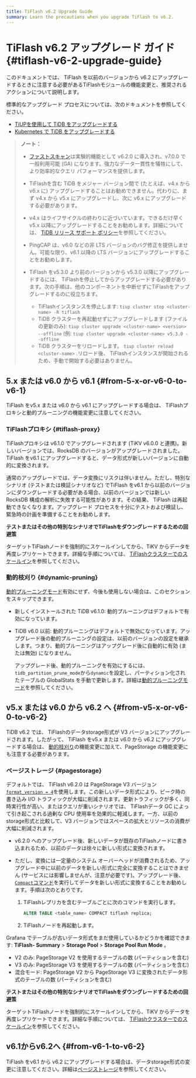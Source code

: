 ```yaml
---
title: TiFlash v6.2 Upgrade Guide
summary: Learn the precautions when you upgrade TiFlash to v6.2.
---
```


# TiFlash v6.2 アップグレード ガイド {#tiflash-v6-2-upgrade-guide}

このドキュメントでは、 TiFlash を以前のバージョンから v6.2 にアップグレードするときに注意する必要があるTiFlashモジュールの機能変更と、推奨されるアクションについて説明します。

標準的なアップグレード プロセスについては、次のドキュメントを参照してください。

-   [TiUPを使用して TiDB をアップグレードする](/upgrade-tidb-using-tiup.md)
-   [Kubernetes で TiDB をアップグレードする](https://docs.pingcap.com/tidb-in-kubernetes/stable/upgrade-a-tidb-cluster)

> **ノート：**
>
> -   [ファストスキャン](/tiflash/use-fastscan.md)は実験的機能として v6.2.0 に導入され、v7.0.0 で一般利用可能 (GA) になります。強力なデータ一貫性を犠牲にして、より効率的なクエリ パフォーマンスを提供します。
>
> -   TiFlashを含む TiDB をメジャー バージョン間で (たとえば、v4.x から v6.x に) アップグレードすることはお勧めできません。代わりに、まず v4.x から v5.x にアップグレードし、次に v6.x にアップグレードする必要があります。
>
> -   v4.x はライフサイクルの終わりに近づいています。できるだけ早く v5.x 以降にアップグレードすることをお勧めします。詳細については、 [TiDB リリース サポート ポリシー](https://en.pingcap.com/tidb-release-support-policy/)を参照してください。
>
> -   PingCAP は、v6.0 などの非 LTS バージョンのバグ修正を提供しません。可能な限り、v6.1 以降の LTS バージョンにアップグレードすることをお勧めします。
>
> -   TiFlash をv5.3.0 より前のバージョンから v5.3.0 以降にアップグレードするには、 TiFlashを停止してからアップグレードする必要があります。次の手順は、他のコンポーネントを中断せずにTiFlashをアップグレードするのに役立ちます。
>
>     -   TiFlashインスタンスを停止します: `tiup cluster stop <cluster-name> -R tiflash`
>     -   TiDB クラスターを再起動せずにアップグレードします (ファイルの更新のみ): `tiup cluster upgrade <cluster-name> <version> --offline` (例: `tiup cluster upgrade <cluster-name> v5.3.0 --offline`
>     -   TiDB クラスターをリロードします。 `tiup cluster reload <cluster-name>` .リロード後、 TiFlashインスタンスが開始されるため、手動で開始する必要はありません。

## 5.x または v6.0 から v6.1 {#from-5-x-or-v6-0-to-v6-1}

TiFlash をv5.x または v6.0 から v6.1 にアップグレードする場合は、 TiFlashプロキシと動的プルーニングの機能変更に注意してください。

### TiFlashプロキシ {#tiflash-proxy}

TiFlashプロキシは v6.1.0 でアップグレードされます (TiKV v6.0.0 と連携)。新しいバージョンでは、RocksDB のバージョンがアップグレードされました。 TiFlash をv6.1 にアップグレードすると、データ形式が新しいバージョンに自動的に変換されます。

通常のアップグレードでは、データ変換にリスクは伴いません。ただし、特別なシナリオ (テストまたは検証シナリオなど) でTiFlash をv6.1 から以前のバージョンにダウングレードする必要がある場合、以前のバージョンでは新しい RocksDB 構成の解析に失敗する可能性があります。その結果、 TiFlash は再起動できなくなります。アップグレード プロセスを十分にテストおよび検証し、緊急時の計画を準備することをお勧めします。

**テストまたはその他の特別なシナリオでTiFlashをダウングレードするための回避策**

ターゲットTiFlashノードを強制的にスケールインしてから、TiKV からデータを再度レプリケートできます。詳細な手順については、 [TiFlashクラスターでのスケールイン](/scale-tidb-using-tiup.md#scale-in-a-tiflash-cluster)を参照してください。

### 動的枝刈り {#dynamic-pruning}

[動的プルーニングモード](/partitioned-table.md#dynamic-pruning-mode)有効にせず、今後も使用しない場合は、このセクションをスキップできます。

-   新しくインストールされた TiDB v6.1.0: 動的プルーニングはデフォルトで有効になっています。

-   TiDB v6.0 以前: 動的プルーニングはデフォルトで無効になっています。アップグレード後の動的プルーニングの設定は、以前のバージョンの設定を継承します。つまり、動的プルーニングはアップグレード後に自動的に有効 (または無効) になりません。

    アップグレード後、動的プルーニングを有効にするには、 `tidb_partition_prune_mode`から`dynamic`を設定し、パーティション化されたテーブルの GlobalStats を手動で更新します。詳細は[動的プルーニングモード](/partitioned-table.md#dynamic-pruning-mode)を参照してください。

## v5.x または v6.0 から v6.2 へ {#from-v5-x-or-v6-0-to-v6-2}

TiDB v6.2 では、 TiFlashのデータstorage形式が V3 バージョンにアップグレードされます。したがって、 TiFlash をv5.x または v6.0 から v6.2 にアップグレードする場合は、 [動的枝刈り](#dynamic-pruning)の機能変更に加えて、PageStorage の機能変更にも注意する必要があります。

### ページストレージ {#pagestorage}

デフォルトでは、 TiFlash v6.2.0 は PageStorage V3 バージョン[`format_version = 4`](/tiflash/tiflash-configuration.md#configure-the-tiflashtoml-file)を使用します。この新しいデータ形式により、ピーク時の書き込み I/O トラフィックが大幅に削減されます。更新トラフィックが多く、同時実行性が高い、またはクエリが重いシナリオでは、 TiFlashデータ GC によって引き起こされる過剰な CPU 使用率を効果的に軽減します。一方、以前のstorage形式と比較して、V3 バージョンではスペースの拡大とリソースの消費が大幅に削減されます。

-   v6.2.0 へのアップグレード後、新しいデータが既存のTiFlashノードに書き込まれるため、以前のデータは徐々に新しい形式に変換されます。
-   ただし、変換には一定量のシステム オーバーヘッドが消費されるため、アップグレード中に以前のデータを新しい形式に完全に変換することはできません (サービスには影響しませんが、注意が必要です)。アップグレード後、 [`Compact`コマンド](/sql-statements/sql-statement-alter-table-compact.md)を実行してデータを新しい形式に変換することをお勧めします。手順は次のとおりです。

    1.  TiFlashレプリカを含むテーブルごとに次のコマンドを実行します。

        ```sql
        ALTER TABLE <table_name> COMPACT tiflash replica;
        ```

    2.  TiFlashノードを再起動します。

Grafana でテーブルが古いデータ形式をまだ使用しているかどうかを確認できます: **TiFlash- Summary** &gt; **Storage Pool** &gt; **Storage Pool Run Mode** 。

-   V2 のみ: PageStorage V2 を使用するテーブルの数 (パーティションを含む)
-   V3 のみ: PageStorage V3 を使用するテーブルの数 (パーティションを含む)
-   混合モード: PageStorage V2 から PageStorage V3 に変換されたデータ形式のテーブルの数 (パーティションを含む)

**テストまたはその他の特別なシナリオでTiFlashをダウングレードするための回避策**

ターゲットTiFlashノードを強制的にスケールインしてから、TiKV からデータを再度レプリケートできます。詳細な手順については、 [TiFlashクラスターでのスケールイン](/scale-tidb-using-tiup.md#scale-in-a-tiflash-cluster)を参照してください。

## v6.1からv6.2へ {#from-v6-1-to-v6-2}

TiFlash をv6.1 から v6.2 にアップグレードする場合は、データstorage形式の変更に注意してください。詳細は[ページストレージ](#pagestorage)を参照してください。
